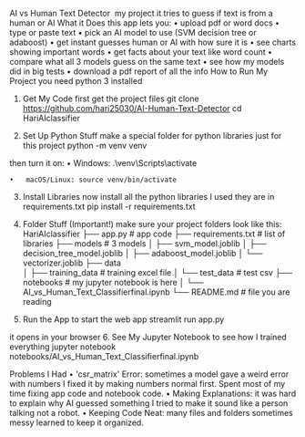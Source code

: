 AI vs Human Text Detector 
my project it tries to guess if text is from a human or AI
What it Does
this app lets you:
	•	upload pdf or word docs
	•	type or paste text
	•	pick an AI model to use (SVM decision tree or adaboost)
	•	get instant guesses human or AI with how sure it is
	•	see charts showing important words
	•	get facts about your text like word count
	•	compare what all 3 models guess on the same text
	•	see how my models did in big tests
	•	download a pdf report of all the info
How to Run My Project
you need python 3 installed
1. Get My Code
first get the project files
git clone https://github.com/hari25030/AI-Human-Text-Detector
cd HariAIclassifier


2. Set Up Python Stuff
make a special folder for python libraries just for this project
python -m venv venv


then turn it on:
	•	Windows: .\venv\Scripts\activate



	•	macOS/Linux: source venv/bin/activate



3. Install Libraries
now install all the python libraries I used they are in requirements.txt
pip install -r requirements.txt


4. Folder Stuff (Important!)
make sure your project folders look like this:
HariAIclassifier
├── app.py                      # app code 
├── requirements.txt            # list of libraries
├── models                     # 3 models 
│   ├── svm_model.joblib
│   ├── decision_tree_model.joblib
│   ├── adaboost_model.joblib
│   └── vectorizer.joblib
├── data                       
│   ├── training_data          #  training excel file
│   └── test_data              #  test csv
├── notebooks                  # my jupyter notebook is here
│   └── AI_vs_Human_Text_Classifierfinal.ipynb
└── README.md                   #  file you are reading


5. Run the App
to start the web app
streamlit run app.py


it opens in your browser
6. See My Jupyter Notebook
to see how I trained everything
jupyter notebook notebooks/AI_vs_Human_Text_Classifierfinal.ipynb


Problems I Had 
	•	'csr_matrix' Error: sometimes a model gave a weird error with numbers I fixed it by making numbers normal first. Spent most of my time fixing app code and notebook code.
	•	Making Explanations: it was hard to explain why AI guessed something I tried to make it sound like a person talking not a robot.
	•	Keeping Code Neat: many files and folders sometimes messy learned to keep it organized.
